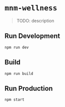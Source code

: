 # `mnm-wellness`

> TODO: description

## Run Development

```
npm run dev
```

## Build

```
npm run build
```

## Run Production

```
npm start
```
